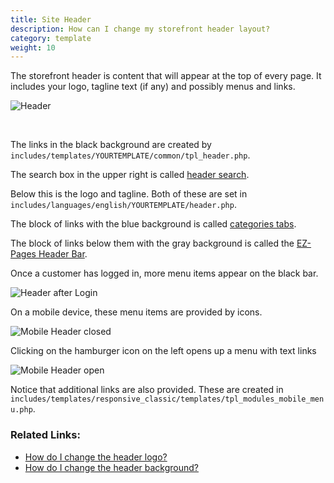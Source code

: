 ```yaml
---
title: Site Header  
description: How can I change my storefront header layout? 
category: template
weight: 10
---
```


The storefront header is content that will appear at the top of every page. 
It includes your logo, tagline text (if any) and possibly menus and links.

![Header](/images/header.png) 

<br>

The links in the black background are created by `includes/templates/YOURTEMPLATE/common/tpl_header.php`. 

The search box in the upper right is called [header search](/user/sideboxes/search_box_header_only/).

Below this is the logo and tagline.  Both of these are set in `includes/languages/english/YOURTEMPLATE/header.php`.

The block of links with the blue background is called [categories tabs](/user/new_user_topics/categories_tabs/). 

The block of links below them with the gray background is called the [EZ-Pages Header Bar](/user/ezpages/ezpages_header_bar/).

Once a customer has logged in, more menu items appear on the black bar. 

![Header after Login](/images/logged_in_header.png) 

On a mobile device, these menu items are provided by icons. 

![Mobile Header closed](/images/mobile_closed.png)

Clicking on the hamburger icon on the left opens up a menu with text links 

![Mobile Header open](/images/mobile_open_logged_in.png)

Notice that additional links are also provided.  These are created in `includes/templates/responsive_classic/templates/tpl_modules_mobile_menu.php`.

### Related Links: 

- [How do I change the header logo?](/user/new_user_topics/change_header_logo/)
- [How do I change the header background?](/user/new_user_topics/change_header_image/)

